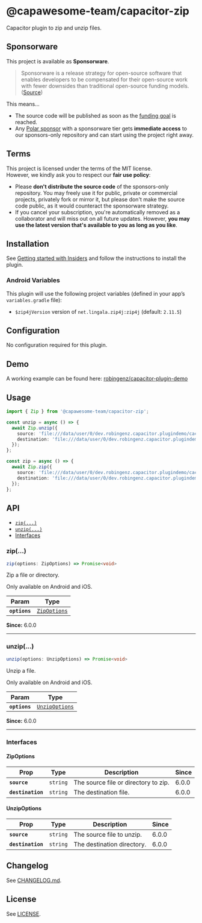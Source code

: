 # @capawesome-team/capacitor-zip

Capacitor plugin to zip and unzip files.

## Sponsorware

This project is available as **Sponsorware**.

> Sponsorware is a release strategy for open-source software that enables developers to be compensated for their open-source work with fewer downsides than traditional open-source funding models. ([Source](https://github.com/sponsorware/docs))

This means...

- The source code will be published as soon as the [funding goal](https://capawesome.io/sponsors/insiders/#funding) is reached.
- Any [Polar sponsor](https://polar.sh/capawesome-team/subscriptions) with a sponsorware tier gets **immediate access** to our sponsors-only repository and can start using the project right away.

## Terms

This project is licensed under the terms of the MIT license.  
However, we kindly ask you to respect our **fair use policy**:

- Please **don't distribute the source code** of the sponsors-only repository. You may freely use it for public, private or commercial projects, privately fork or mirror it, but please don't make the source code public, as it would counteract the sponsorware strategy.
- If you cancel your subscription, you're automatically removed as a collaborator and will miss out on all future updates. However, **you may use the latest version that's available to you as long as you like**.

## Installation

See [Getting started with Insiders](https://capawesome.io/sponsors/insiders/getting-started/?plugin=capacitor-zip) and follow the instructions to install the plugin.

### Android Variables

This plugin will use the following project variables (defined in your app’s `variables.gradle` file):

- `$zip4jVersion` version of `net.lingala.zip4j:zip4j` (default: `2.11.5`)

## Configuration

No configuration required for this plugin.

## Demo

A working example can be found here: [robingenz/capacitor-plugin-demo](https://github.com/robingenz/capacitor-plugin-demo)

## Usage

```typescript
import { Zip } from '@capawesome-team/capacitor-zip';

const unzip = async () => {
  await Zip.unzip({
    source: 'file:///data/user/0/dev.robingenz.capacitor.plugindemo/cache/1714900095398.zip',
    destination: 'file:///data/user/0/dev.robingenz.capacitor.plugindemo/cache/1714900095398',
  });
};

const zip = async () => {
  await Zip.zip({
    source: 'file:///data/user/0/dev.robingenz.capacitor.plugindemo/cache/1714900095398',
    destination: 'file:///data/user/0/dev.robingenz.capacitor.plugindemo/cache/1714900095398.zip',
  });
};
```

## API

<docgen-index>

* [`zip(...)`](#zip)
* [`unzip(...)`](#unzip)
* [Interfaces](#interfaces)

</docgen-index>

<docgen-api>
<!--Update the source file JSDoc comments and rerun docgen to update the docs below-->

### zip(...)

```typescript
zip(options: ZipOptions) => Promise<void>
```

Zip a file or directory.

Only available on Android and iOS.

| Param         | Type                                              |
| ------------- | ------------------------------------------------- |
| **`options`** | <code><a href="#zipoptions">ZipOptions</a></code> |

**Since:** 6.0.0

--------------------


### unzip(...)

```typescript
unzip(options: UnzipOptions) => Promise<void>
```

Unzip a file.

Only available on Android and iOS.

| Param         | Type                                                  |
| ------------- | ----------------------------------------------------- |
| **`options`** | <code><a href="#unzipoptions">UnzipOptions</a></code> |

**Since:** 6.0.0

--------------------


### Interfaces


#### ZipOptions

| Prop              | Type                | Description                          | Since |
| ----------------- | ------------------- | ------------------------------------ | ----- |
| **`source`**      | <code>string</code> | The source file or directory to zip. | 6.0.0 |
| **`destination`** | <code>string</code> | The destination file.                | 6.0.0 |


#### UnzipOptions

| Prop              | Type                | Description                | Since |
| ----------------- | ------------------- | -------------------------- | ----- |
| **`source`**      | <code>string</code> | The source file to unzip.  | 6.0.0 |
| **`destination`** | <code>string</code> | The destination directory. | 6.0.0 |

</docgen-api>

## Changelog

See [CHANGELOG.md](https://github.com/capawesome-team/capacitor-plugins/blob/main/packages/zip/CHANGELOG.md).

## License

See [LICENSE](https://github.com/capawesome-team/capacitor-plugins/blob/main/packages/zip/LICENSE).
